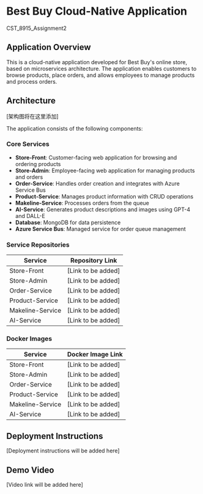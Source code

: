 # Best Buy Cloud-Native Application

CST_8915_Assignment2

## Application Overview
This is a cloud-native application developed for Best Buy's online store, based on microservices architecture. The application enables customers to browse products, place orders, and allows employees to manage products and process orders.

## Architecture
[架构图将在这里添加]

The application consists of the following components:

### Core Services
- **Store-Front**: Customer-facing web application for browsing and ordering products
- **Store-Admin**: Employee-facing web application for managing products and orders
- **Order-Service**: Handles order creation and integrates with Azure Service Bus
- **Product-Service**: Manages product information with CRUD operations
- **Makeline-Service**: Processes orders from the queue
- **AI-Service**: Generates product descriptions and images using GPT-4 and DALL-E
- **Database**: MongoDB for data persistence
- **Azure Service Bus**: Managed service for order queue management

### Service Repositories
| Service | Repository Link |
|---------|----------------|
| Store-Front | [Link to be added] |
| Store-Admin | [Link to be added] |
| Order-Service | [Link to be added] |
| Product-Service | [Link to be added] |
| Makeline-Service | [Link to be added] |
| AI-Service | [Link to be added] |

### Docker Images
| Service | Docker Image Link |
|---------|------------------|
| Store-Front | [Link to be added] |
| Store-Admin | [Link to be added] |
| Order-Service | [Link to be added] |
| Product-Service | [Link to be added] |
| Makeline-Service | [Link to be added] |
| AI-Service | [Link to be added] |

## Deployment Instructions
[Deployment instructions will be added here]

## Demo Video
[Video link will be added here]
